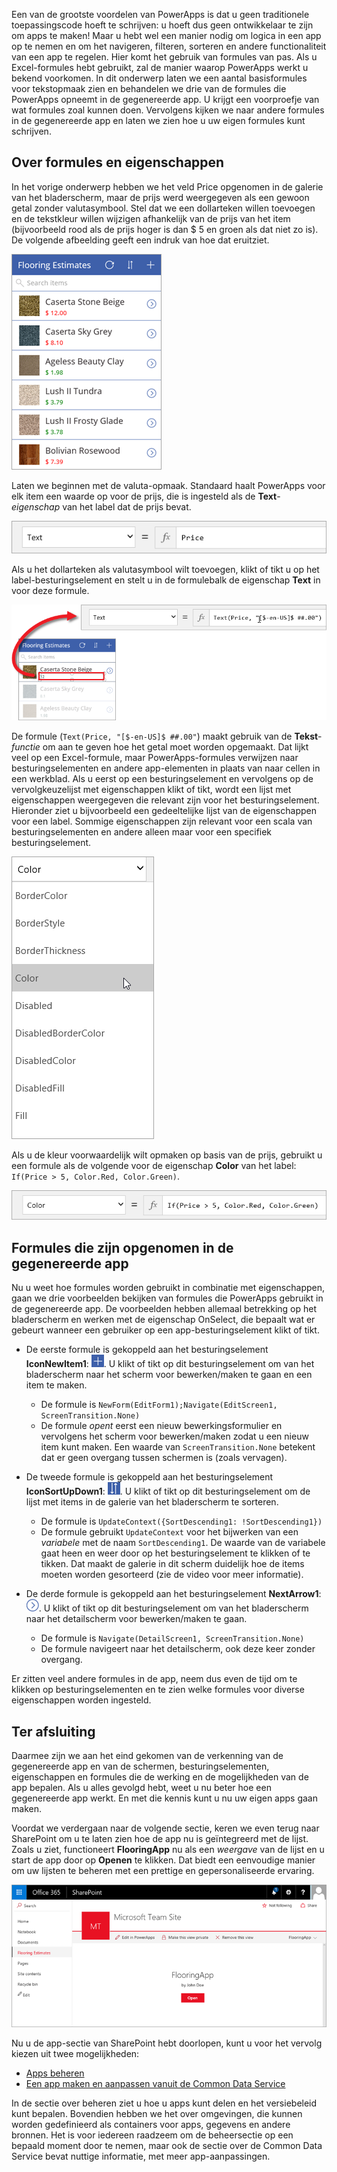 Een van de grootste voordelen van PowerApps is dat u geen traditionele toepassingscode hoeft te schrijven: u hoeft dus geen ontwikkelaar te zijn om apps te maken! Maar u hebt wel een manier nodig om logica in een app op te nemen en om het navigeren, filteren, sorteren en andere functionaliteit van een app te regelen. Hier komt het gebruik van formules van pas. Als u Excel-formules hebt gebruikt, zal de manier waarop PowerApps werkt u bekend voorkomen. In dit onderwerp laten we een aantal basisformules voor tekstopmaak zien en behandelen we drie van de formules die PowerApps opneemt in de gegenereerde app. U krijgt een voorproefje van wat formules zoal kunnen doen. Vervolgens kijken we naar andere formules in de gegenereerde app en laten we zien hoe u uw eigen formules kunt schrijven.

## <a name="understanding-formulas-and-properties"></a>Over formules en eigenschappen
In het vorige onderwerp hebben we het veld Price opgenomen in de galerie van het bladerscherm, maar de prijs werd weergegeven als een gewoon getal zonder valutasymbool. Stel dat we een dollarteken willen toevoegen en de tekstkleur willen wijzigen afhankelijk van de prijs van het item (bijvoorbeeld rood als de prijs hoger is dan $ 5 en groen als dat niet zo is). De volgende afbeelding geeft een indruk van hoe dat eruitziet.

![Tekstopmaak voor kleur en valuta](./media/learning-spo-app-explore-formulas/text-formatting.png)

Laten we beginnen met de valuta-opmaak. Standaard haalt PowerApps voor elk item een waarde op voor de prijs, die is ingesteld als de **Text**-*eigenschap* van het label dat de prijs bevat.

![Standaardopmaak van prijs](./media/learning-spo-app-explore-formulas/price-default.png)

Als u het dollarteken als valutasymbool wilt toevoegen, klikt of tikt u op het label-besturingselement en stelt u in de formulebalk de eigenschap **Text** in voor deze formule.

![Valutanotatie van prijs](./media/learning-spo-app-explore-formulas/price-formatted.png)

De formule (`Text(Price, "[$-en-US]$ ##.00"`) maakt gebruik van de **Tekst**-*functie* om aan te geven hoe het getal moet worden opgemaakt. Dat lijkt veel op een Excel-formule, maar PowerApps-formules verwijzen naar besturingselementen en andere app-elementen in plaats van naar cellen in een werkblad. Als u eerst op een besturingselement en vervolgens op de vervolgkeuzelijst met eigenschappen klikt of tikt, wordt een lijst met eigenschappen weergegeven die relevant zijn voor het besturingselement. Hieronder ziet u bijvoorbeeld een gedeeltelijke lijst van de eigenschappen voor een label. Sommige eigenschappen zijn relevant voor een scala van besturingselementen en andere alleen maar voor een specifiek besturingselement.

![Eigenschappen instellen](./media/learning-spo-app-explore-formulas/properties.png)

Als u de kleur voorwaardelijk wilt opmaken op basis van de prijs, gebruikt u een formule als de volgende voor de eigenschap **Color** van het label: `If(Price > 5, Color.Red, Color.Green)`.

![Kleuropmaak van prijs](./media/learning-spo-app-explore-formulas/color-formatted.png)

## <a name="formulas-included-in-the-generated-app"></a>Formules die zijn opgenomen in de gegenereerde app
Nu u weet hoe formules worden gebruikt in combinatie met eigenschappen, gaan we drie voorbeelden bekijken van formules die PowerApps gebruikt in de gegenereerde app. De voorbeelden hebben allemaal betrekking op het bladerscherm en werken met de eigenschap OnSelect, die bepaalt wat er gebeurt wanneer een gebruiker op een app-besturingselement klikt of tikt.

* De eerste formule is gekoppeld aan het besturingselement **IconNewItem1**: ![pictogram Nieuw item](./media/learning-spo-app-explore-formulas/icon-add-item.png). U klikt of tikt op dit besturingselement om van het bladerscherm naar het scherm voor bewerken/maken te gaan en een item te maken. 
  
  * De formule is `NewForm(EditForm1);Navigate(EditScreen1, ScreenTransition.None)`
  * De formule *opent* eerst een nieuw bewerkingsformulier en vervolgens het scherm voor bewerken/maken zodat u een nieuw item kunt maken. Een waarde van `ScreenTransition.None` betekent dat er geen overgang tussen schermen is (zoals vervagen).
* De tweede formule is gekoppeld aan het besturingselement **IconSortUpDown1**: ![pictogram Galerie sorteren](./media/learning-spo-app-explore-formulas/icon-sort.png). U klikt of tikt op dit besturingselement om de lijst met items in de galerie van het bladerscherm te sorteren.
  
  * De formule is `UpdateContext({SortDescending1: !SortDescending1})`
  * De formule gebruikt `UpdateContext` voor het bijwerken van een *variabele* met de naam `SortDescending1`. De waarde van de variabele gaat heen en weer door op het besturingselement te klikken of te tikken. Dat maakt de galerie in dit scherm duidelijk hoe de items moeten worden gesorteerd (zie de video voor meer informatie). 
* De derde formule is gekoppeld aan het besturingselement **NextArrow1**: ![pijl Ga naar details](./media/learning-spo-app-explore-formulas/icon-arrow.png). U klikt of tikt op dit besturingselement om van het bladerscherm naar het detailscherm voor bewerken/maken te gaan.
  
  * De formule is `Navigate(DetailScreen1, ScreenTransition.None)`
  * De formule navigeert naar het detailscherm, ook deze keer zonder overgang.

Er zitten veel andere formules in de app, neem dus even de tijd om te klikken op besturingselementen en te zien welke formules voor diverse eigenschappen worden ingesteld.

## <a name="wrapping-it-all-up"></a>Ter afsluiting
Daarmee zijn we aan het eind gekomen van de verkenning van de gegenereerde app en van de schermen, besturingselementen, eigenschappen en formules die de werking en de mogelijkheden van de app bepalen. Als u alles gevolgd hebt, weet u nu beter hoe een gegenereerde app werkt. En met die kennis kunt u nu uw eigen apps gaan maken. 

Voordat we verdergaan naar de volgende sectie, keren we even terug naar SharePoint om u te laten zien hoe de app nu is geïntegreerd met de lijst. Zoals u ziet, functioneert **FlooringApp** nu als een *weergave* van de lijst en u start de app door op **Openen** te klikken. Dat biedt een eenvoudige manier om uw lijsten te beheren met een prettige en gepersonaliseerde ervaring.

![App als weergave van Sharepoint-lijst](./media/learning-spo-app-explore-formulas/list-view.png)

Nu u de app-sectie van SharePoint hebt doorlopen, kunt u voor het vervolg kiezen uit twee mogelijkheden:

* [Apps beheren](../manage-apps#step-1)
* [Een app maken en aanpassen vanuit de Common Data Service](../create-app-cds#step-1)

In de sectie over beheren ziet u hoe u apps kunt delen en het versiebeleid kunt bepalen. Bovendien hebben we het over omgevingen, die kunnen worden gedefinieerd als containers voor apps, gegevens en andere bronnen. Het is voor iedereen raadzeem om de beheersectie op een bepaald moment door te nemen, maar ook de sectie over de Common Data Service bevat nuttige informatie, met meer app-aanpassingen. 


